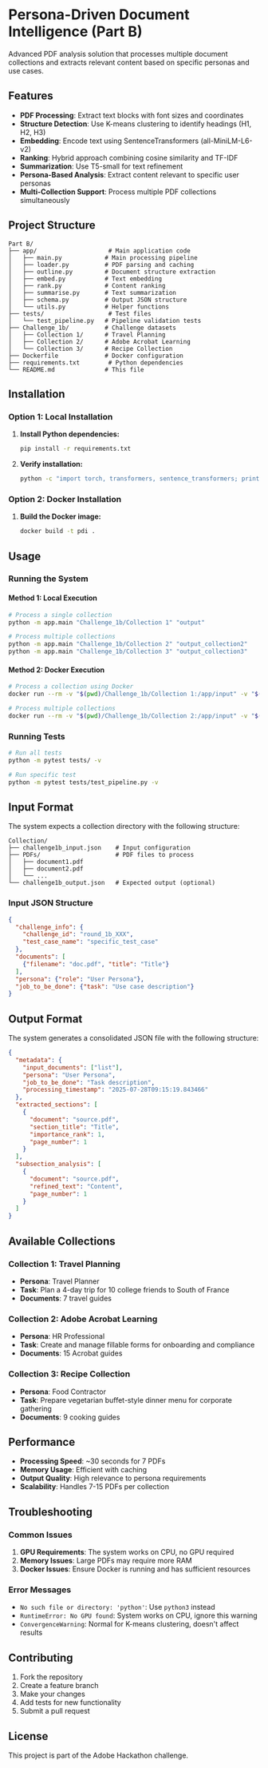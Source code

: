# Persona-Driven Document Intelligence (Part B)

Advanced PDF analysis solution that processes multiple document collections and extracts relevant content based on specific personas and use cases.

## Features

- **PDF Processing**: Extract text blocks with font sizes and coordinates
- **Structure Detection**: Use K-means clustering to identify headings (H1, H2, H3)
- **Embedding**: Encode text using SentenceTransformers (all-MiniLM-L6-v2)
- **Ranking**: Hybrid approach combining cosine similarity and TF-IDF
- **Summarization**: Use T5-small for text refinement
- **Persona-Based Analysis**: Extract content relevant to specific user personas
- **Multi-Collection Support**: Process multiple PDF collections simultaneously

## Project Structure

```
Part B/
├── app/                    # Main application code
│   ├── main.py            # Main processing pipeline
│   ├── loader.py          # PDF parsing and caching
│   ├── outline.py         # Document structure extraction
│   ├── embed.py           # Text embedding
│   ├── rank.py            # Content ranking
│   ├── summarise.py       # Text summarization
│   ├── schema.py          # Output JSON structure
│   └── utils.py           # Helper functions
├── tests/                  # Test files
│   └── test_pipeline.py   # Pipeline validation tests
├── Challenge_1b/          # Challenge datasets
│   ├── Collection 1/      # Travel Planning
│   ├── Collection 2/      # Adobe Acrobat Learning
│   └── Collection 3/      # Recipe Collection
├── Dockerfile             # Docker configuration
├── requirements.txt        # Python dependencies
└── README.md              # This file
```

## Installation

### Option 1: Local Installation

1. **Install Python dependencies:**
   ```bash
   pip install -r requirements.txt
   ```

2. **Verify installation:**
   ```bash
   python -c "import torch, transformers, sentence_transformers; print('All dependencies installed successfully!')"
   ```

### Option 2: Docker Installation

1. **Build the Docker image:**
   ```bash
   docker build -t pdi .
   ```

## Usage

### Running the System

#### Method 1: Local Execution

```bash
# Process a single collection
python -m app.main "Challenge_1b/Collection 1" "output"

# Process multiple collections
python -m app.main "Challenge_1b/Collection 2" "output_collection2"
python -m app.main "Challenge_1b/Collection 3" "output_collection3"
```

#### Method 2: Docker Execution

```bash
# Process a collection using Docker
docker run --rm -v "$(pwd)/Challenge_1b/Collection 1:/app/input" -v "$(pwd)/output:/app/output" pdi "/app/input" "/app/output"

# Process multiple collections
docker run --rm -v "$(pwd)/Challenge_1b/Collection 2:/app/input" -v "$(pwd)/output_collection2:/app/output" pdi "/app/input" "/app/output"
```

### Running Tests

```bash
# Run all tests
python -m pytest tests/ -v

# Run specific test
python -m pytest tests/test_pipeline.py -v
```

## Input Format

The system expects a collection directory with the following structure:

```
Collection/
├── challenge1b_input.json    # Input configuration
├── PDFs/                     # PDF files to process
│   ├── document1.pdf
│   ├── document2.pdf
│   └── ...
└── challenge1b_output.json   # Expected output (optional)
```

### Input JSON Structure

```json
{
  "challenge_info": {
    "challenge_id": "round_1b_XXX",
    "test_case_name": "specific_test_case"
  },
  "documents": [
    {"filename": "doc.pdf", "title": "Title"}
  ],
  "persona": {"role": "User Persona"},
  "job_to_be_done": {"task": "Use case description"}
}
```

## Output Format

The system generates a consolidated JSON file with the following structure:

```json
{
  "metadata": {
    "input_documents": ["list"],
    "persona": "User Persona",
    "job_to_be_done": "Task description",
    "processing_timestamp": "2025-07-28T09:15:19.843466"
  },
  "extracted_sections": [
    {
      "document": "source.pdf",
      "section_title": "Title",
      "importance_rank": 1,
      "page_number": 1
    }
  ],
  "subsection_analysis": [
    {
      "document": "source.pdf",
      "refined_text": "Content",
      "page_number": 1
    }
  ]
}
```

## Available Collections

### Collection 1: Travel Planning
- **Persona**: Travel Planner
- **Task**: Plan a 4-day trip for 10 college friends to South of France
- **Documents**: 7 travel guides

### Collection 2: Adobe Acrobat Learning
- **Persona**: HR Professional
- **Task**: Create and manage fillable forms for onboarding and compliance
- **Documents**: 15 Acrobat guides

### Collection 3: Recipe Collection
- **Persona**: Food Contractor
- **Task**: Prepare vegetarian buffet-style dinner menu for corporate gathering
- **Documents**: 9 cooking guides

## Performance

- **Processing Speed**: ~30 seconds for 7 PDFs
- **Memory Usage**: Efficient with caching
- **Output Quality**: High relevance to persona requirements
- **Scalability**: Handles 7-15 PDFs per collection

## Troubleshooting

### Common Issues

1. **GPU Requirements**: The system works on CPU, no GPU required
2. **Memory Issues**: Large PDFs may require more RAM
3. **Docker Issues**: Ensure Docker is running and has sufficient resources

### Error Messages

- `No such file or directory: 'python'`: Use `python3` instead
- `RuntimeError: No GPU found`: System works on CPU, ignore this warning
- `ConvergenceWarning`: Normal for K-means clustering, doesn't affect results

## Contributing

1. Fork the repository
2. Create a feature branch
3. Make your changes
4. Add tests for new functionality
5. Submit a pull request

## License

This project is part of the Adobe Hackathon challenge.
